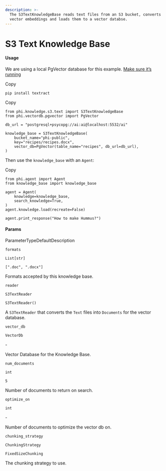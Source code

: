 ```yaml
---
description: >-
  The S3TextKnowledgeBase reads text files from an S3 bucket, converts them into
  vector embeddings and loads them to a vector databse.
---
```


# S3 Text Knowledge Base

#### Usage <a href="#usage" id="usage"></a>

We are using a local PgVector database for this example. [Make sure it’s running](https://docs.phidata.com/vectordb/pgvector)

Copy

```
pip install textract
```

Copy

```
from phi.knowledge.s3.text import S3TextKnowledgeBase
from phi.vectordb.pgvector import PgVector

db_url = "postgresql+psycopg://ai:ai@localhost:5532/ai"

knowledge_base = S3TextKnowledgeBase(
    bucket_name="phi-public",
    key="recipes/recipes.docx",
    vector_db=PgVector(table_name="recipes", db_url=db_url),
)
```

Then use the `knowledge_base` with an `Agent`:

Copy

```
from phi.agent import Agent
from knowledge_base import knowledge_base

agent = Agent(
    knowledge=knowledge_base,
    search_knowledge=True,
)
agent.knowledge.load(recreate=False)

agent.print_response("How to make Hummus?")
```

#### [​](https://docs.phidata.com/knowledge/s3_text#params)Params <a href="#params" id="params"></a>

ParameterTypeDefaultDescription

`formats`

`List[str]`

`[".doc", ".docx"]`

Formats accepted by this knowledge base.

`reader`

`S3TextReader`

`S3TextReader()`

A `S3TextReader` that converts the `Text` files into `Documents` for the vector database.

`vector_db`

`VectorDb`

\-

Vector Database for the Knowledge Base.

`num_documents`

`int`

`5`

Number of documents to return on search.

`optimize_on`

`int`

\-

Number of documents to optimize the vector db on.

`chunking_strategy`

`ChunkingStrategy`

`FixedSizeChunking`

The chunking strategy to use.

[\
](https://axidata.gitbook.io/axidata/documentation/knowledge/s3-pdf-knowledge-base)
